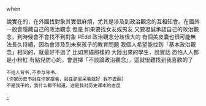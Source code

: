 
when

說實在的，在外國找對象其實很麻煩，尤其是涉及到政治觀念的互相知會。在國外一般會隱藏自己的政治觀念 但是 如果要找女友或男友 又要坦誠承認自己的政治觀念，到時候會不會找不到對象 #Edd
政治觀念分歧很大的 有個美皮囊也很可能無法長久持續，因為會涉及到未來孩子的教育問題
我個人希望能找到「基本政治觀念」相同的，就最好不過了
比如黑貓那樣的
大陸出來的學生，說實話 恐怕人人都是小粉紅
有點兒防心的，會選擇「不談論政治觀念」，這就很難找到我喜歡的了

```
不给人背书,不参与背书。
(你家历史书就在你家摆着，就在那里呆着就好 我不去翻)
不是我干的，我什么都不知道，这是我对历史课本的态度
```
[-](https://github.com/7900ms/000nottheater_deserted_systemlibrary/blob/master/supplementary/term-Finder.md)

